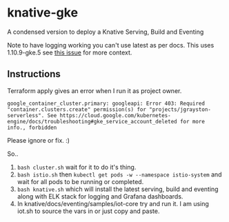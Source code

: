 # knative-gke

A condensed version to deploy a Knative Serving, Build and Eventing

Note to have logging working you can't use latest as per docs. This
uses 1.10.9-gke.5 see [this issue](https://github.com/knative/docs/issues/593) for more context.




## Instructions

Terraform apply gives an error when I run it as project owner.

```
google_container_cluster.primary: googleapi: Error 403: Required "container.clusters.create" permission(s) for "projects/jgrayston-serverless". See https://cloud.google.com/kubernetes-engine/docs/troubleshooting#gke_service_account_deleted for more info., forbidden
```

Please ignore or fix. :)

So..

1. `bash cluster.sh` wait for it to do it's thing.
2. `bash istio.sh` then `kubectl get pods -w --namespace istio-system`
and wait for all pods to be running or completed.
3. `bash knative.sh` which will install the latest serving, build and eventing along with ELK stack for logging and Grafana dashboards.
4. In knative/docs/eventing/samples/iot-core try and run it. I am using iot.sh to source the vars in or just copy and paste.

